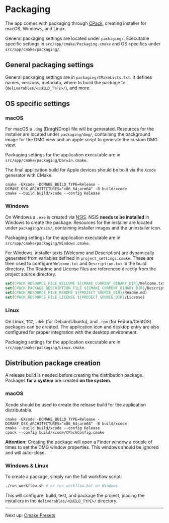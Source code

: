 # Packaging

The app comes with packaging through [CPack](https://cmake.org/cmake/help/latest/module/CPack.html), creating installer
for macOS, Windows, and Linux.

General packaging settings are located under `packaging/`. Executable specific settings
in `src/app/cmake/Packaging.cmake` and OS specifics under `src/app/cmake/packaging/`.

## General packaging settings

General packaging settings are in `packaging/CMakeLists.txt`. It defines names, versions, metadata, where to build the
package to (`deliverables/<BUILD_TYPE>/`), and more.

## OS specific settings

### macOS

For macOS a `.dmg` (DragNDrop) file will be generated. Resources for the installer are located under `packaging/dmg/`,
containing the background image for the DMG view and an apple script to generate the custom DMG view.

Packaging settings for the application executable are in `src/app/cmake/packaging/Darwin.cmake`.

The final application build for Apple devices should be built via the `Xcode` generator with CMake.

```shell
cmake -GXcode -DCMAKE_BUILD_TYPE=Release -DCMAKE_OSX_ARCHITECTURES="x86_64;arm64" -B build/xcode
cmake --build build/xcode --config Release
```

### Windows

On Windows a `.exe` is created via [NSIS](https://nsis.sourceforge.io/Main_Page). NSIS **needs to be installed** in
Windows to create the package. Resources for the installer are located under `packaging/nsis/`, containing installer
images and the uninstaller icon.

Packaging settings for the application executable are in `src/app/cmake/packaging/Windows.cmake`.

For Windows, installer texts (Welcome and Description) are dynamically generated from variables defined in `project_settings.cmake`. These are then used to configure `Welcome.txt` and `Description.txt` in the build directory. The Readme and License files are referenced directly from the project source directory.

```cmake
set(CPACK_RESOURCE_FILE_WELCOME ${CMAKE_CURRENT_BINARY_DIR}/Welcome.txt)
set(CPACK_PACKAGE_DESCRIPTION_FILE ${CMAKE_CURRENT_BINARY_DIR}/Description.txt)
set(CPACK_RESOURCE_FILE_README ${PROJECT_SOURCE_DIR}/Readme.md)
set(CPACK_RESOURCE_FILE_LICENSE ${PROJECT_SOURCE_DIR}/License)
```

### Linux

On Linux, `TGZ`, `.deb` (for Debian/Ubuntu), and `.rpm` (for Fedora/CentOS) packages can be created. The application icon and desktop entry are also configured for proper integration with the desktop environment.

Packaging settings for the application executable are in `src/app/cmake/packaging/Linux.cmake`.

## Distribution package creation

A release build is needed before creating the distribution package. Packages **for a system** are created **on the
system**.

### macOS

Xcode should be used to create the release build for the application distributable.

```shell
cmake -GXcode -DCMAKE_BUILD_TYPE=Release -DCMAKE_OSX_ARCHITECTURES="x86_64;arm64" -B build/xcode
cmake --build build/xcode --config Release
cpack --config build/xcode/CPackConfig.cmake
```

**Attention:** Creating the package will open a Finder window a couple of times to set the DMG window properties. This
windows should be ignored and will auto-close.

### Windows & Linux

To create a package, simply run the full workflow script:

```sh
./run_workflow.sh # or run_workflow.bat on Windows
```

This will configure, build, test, and package the project, placing the installers in the `deliverables/<BUILD_TYPE>/` directory.

***

Next up: [Cmake Presets](CMakePresets.md)
